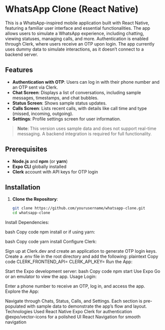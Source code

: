 # WhatsApp Clone (React Native)

This is a WhatsApp-inspired mobile application built with React Native, featuring a familiar user interface and essential functionalities. The app allows users to simulate a WhatsApp experience, including chatting, viewing statuses, managing calls, and more. Authentication is enabled through Clerk, where users receive an OTP upon login. The app currently uses dummy data to simulate interactions, as it doesn’t connect to a backend server.

## Features

- **Authentication with OTP**: Users can log in with their phone number and an OTP sent via Clerk.
- **Chat Screen**: Displays a list of conversations, including sample messages, timestamps, and chat bubbles.
- **Status Screen**: Shows sample status updates.
- **Calls Screen**: Lists recent calls, with details like call time and type (missed, incoming, outgoing).
- **Settings**: Profile settings screen for user information.

> **Note**: This version uses sample data and does not support real-time messaging. A backend integration is required for full functionality.

## Prerequisites

- **Node.js** and **npm** (or **yarn**)
- **Expo CLI** globally installed
- **Clerk** account with API keys for OTP login

## Installation

1. **Clone the Repository**:
   ```bash
   git clone https://github.com/yourusername/whatsapp-clone.git
   cd whatsapp-clone
Install Dependencies:

bash
Copy code
npm install
or if using yarn:

bash
Copy code
yarn install
Configure Clerk:

Sign up at Clerk.dev and create an application to generate OTP login keys.
Create a .env file in the root directory and add the following:
plaintext
Copy code
CLERK_FRONTEND_API=<Your Clerk Frontend API>
CLERK_API_KEY=<Your Clerk API Key>
Run the App:

Start the Expo development server:
bash
Copy code
npm start
Use Expo Go or an emulator to view the app.
Usage
Login:

Enter a phone number to receive an OTP, log in, and access the app.
Explore the App:

Navigate through Chats, Status, Calls, and Settings.
Each section is pre-populated with sample data to demonstrate the app’s flow and layout.
Technologies Used
React Native
Expo
Clerk for authentication
@expo/vector-icons for a polished UI
React Navigation for smooth navigation
